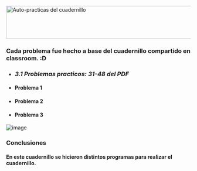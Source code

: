 <a href="https://es.cooltext.com"><img src="https://images.cooltext.com/5599423.png" width="1137" height="90" alt="Auto-practicas del cuadernillo" /></a>
### Cada problema fue hecho a base del cuadernillo compartido en classroom. :D
<ul>
<li><H3><b><i>3.1 Problemas practicos:  31-48 del PDF</i></b></H3></li>
<li><H4>Problema 1</H4></li>
<li><H4>Problema 2</H4></li>                     
<li><H4>Problema 3</H4></li>
</ul>

![image](https://user-images.githubusercontent.com/99372301/166407517-5334dbde-3d73-4831-9821-0e56971ffd9e.png)



### Conclusiones
#### En este cuadernillo se hicieron distintos programas para realizar el cuadernillo.
